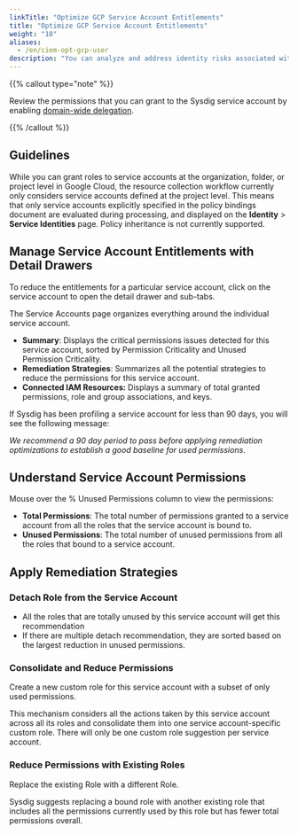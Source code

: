 ```yaml
---
linkTitle: "Optimize GCP Service Account Entitlements"
title: "Optimize GCP Service Account Entitlements"
weight: "10"
aliases:
  - /en/ciem-opt-gcp-user
description: "You can analyze and address identity risks associated with individual GCP service accounts and their permissionsby using the detailed drawers. Simply click on individual rows on the **Service Accounts** page to open the detailed drawer for further analysis."
---
```


{{% callout type="note" %}}

 Review the permissions that you can grant to the Sysdig service account by enabling [domain-wide delegation](/en/gcp-domain-wide-delegation).

{{% /callout %}}

## Guidelines

While you can grant roles to service accounts at the organization, folder, or project level in Google Cloud, the resource collection workflow currently only considers service accounts defined at the project level. This means that only service accounts explicitly specified in the policy bindings document are evaluated during processing, and displayed on the **Identity** > **Service Identities** page. Policy inheritance is not currently supported.

## Manage Service Account Entitlements with Detail Drawers

To reduce the entitlements for a particular service account, click on the service account to open the detail drawer and sub-tabs.

The Service Accounts page organizes everything around the individual service account.

- **Summary**: Displays the critical permissions issues detected for this service account, sorted by Permission Criticality and Unused Permission Criticality.
- **Remediation Strategies**: Summarizes all the potential strategies to reduce the permissions for this service account.
- **Connected IAM Resources:** Displays a summary of total granted permissions, role and group associations, and keys.

If Sysdig has been profiling a service account for less than 90 days, you will see the following message:

*We recommend a 90 day period to pass before applying remediation optimizations to establish a good baseline for used permissions*.

## Understand Service Account Permissions

Mouse over the % Unused Permissions column to view the permissions:

- **Total Permissions**: The total number of permissions granted to a service account from all the roles that the service account is bound to.
- **Unused Permissions**: The total number of unused permissions from all the roles that bound to a service account.

## Apply Remediation Strategies 

### Detach Role from the Service Account

- All the roles that are totally unused by this service account will get this recommendation
- If there are multiple detach recommendation, they are sorted based on the largest reduction in unused permissions.

### Consolidate and Reduce Permissions

Create a new custom role for this service account with a subset of only used permissions.

This mechanism considers all the actions taken by this service account across all its roles and consolidate them into one service account-specific custom role. There will only be one custom role suggestion per service account.

### Reduce Permissions with Existing Roles

Replace the existing Role with a different Role.

Sysdig suggests replacing a bound role with another existing role that includes all the permissions currently used by this role but has fewer total permissions overall.

